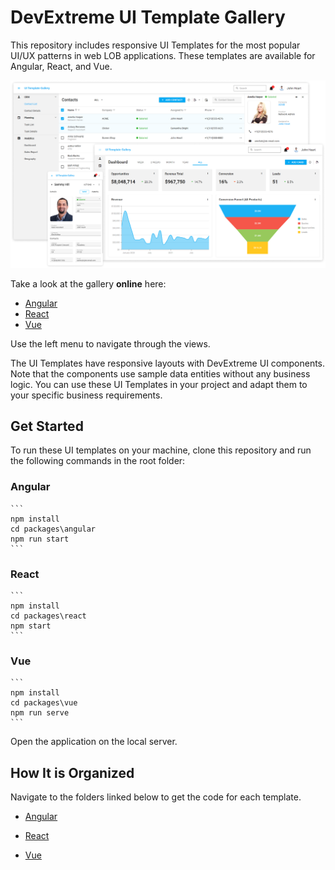 # DevExtreme UI Template Gallery

This repository includes responsive UI Templates for the most popular UI/UX patterns in web LOB applications. These templates are available for Angular, React, and Vue.

![DevExtreme UI Template Gallery](/images/ui-template-gallery.png)

Take a look at the gallery **online** here:

- [Angular](https://devexpress.github.io/devextreme-ui-template-gallery/material.blue.light.compact/angular/default/#/crm-contact-list)
- [React](https://devexpress.github.io/devextreme-ui-template-gallery/material.blue.light.compact/react/default/#/crm-contact-list)
- [Vue](https://devexpress.github.io/devextreme-ui-template-gallery/material.blue.light.compact/vue/default/#/crm-contact-list)

Use the left menu to navigate through the views.

The UI Templates have responsive layouts with DevExtreme UI components. Note that the components use sample data entities without any business logic. You can use these UI Templates in your project and adapt them to your specific business requirements.

## Get Started

To run these UI templates on your machine, clone this repository and run the following commands in the root folder:

### Angular

    ```
    npm install
    cd packages\angular
    npm run start
    ```

### React

    ```
    npm install
    cd packages\react
    npm start
    ```

### Vue

    ```
    npm install
    cd packages\vue
    npm run serve
    ```

Open the application on the local server.

## How It is Organized

Navigate to the folders linked below to get the code for each template.

- [Angular](packages/angular/src/app/pages/)

- [React](packages/react/src/pages/) 

- [Vue](packages/vue/src/pages/)